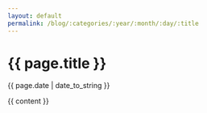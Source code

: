 ```yaml
---
layout: default
permalink: /blog/:categories/:year/:month/:day/:title
---
```

<!--contenido de layout: post de la carpeta _posts-->
<h1>{{ page.title }}</h1>
<p class="meta">{{ page.date | date_to_string }}</p>
<div class="post">
  {{ content }}
</div>
